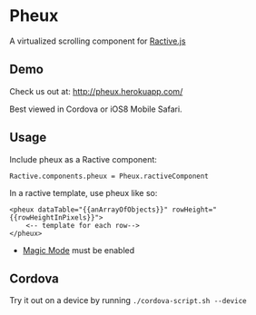 Pheux
===========
A virtualized scrolling component for [Ractive.js](http://www.ractivejs.org/)

Demo
----
Check us out at: http://pheux.herokuapp.com/

Best viewed in Cordova or iOS8 Mobile Safari.

Usage
-----
Include pheux as a Ractive component:

`Ractive.components.pheux = Pheux.ractiveComponent`

In a ractive template, use pheux like so:

```
<pheux dataTable="{{anArrayOfObjects}}" rowHeight="{{rowHeightInPixels}}">
	<-- template for each row-->
</pheux>
```

* [Magic Mode](http://docs.ractivejs.org/latest/magic-mode) must be enabled

Cordova
-------
Try it out on a device by running `./cordova-script.sh --device`


